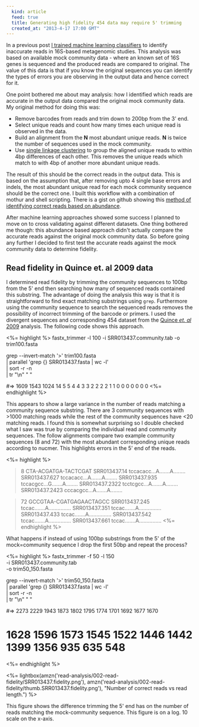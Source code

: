 ```yaml
---
  kind: article
  feed: true
  title: Generating high fidelity 454 data may require 5' trimming
  created_at: "2013-4-17 17:00 GMT"
---
```


In a previous post [I trained machine learning classifiers][previous] to
identify inaccurate reads in 16S-based metagenomic studies. This analysis was
based on available mock community data - where an known set of 16S genes is
sequenced and the produced reads are compared to original. The value of this
data is that if you know the original sequences you can identify the types of
errors you are observing in the output data and hence correct for it.

One point bothered me about may analysis: how I identified which reads are
accurate in the output data compared the original mock community data. My
original method for doing this was:

  * Remove barcodes from reads and trim down to 200bp from the 3' end.
  * Select unique reads and count how many times each unique read is observed
    in the data.
  * Build an alignment from the **N** most abundant unique reads. **N** is
    twice the number of sequences used in the mock community.
  * Use [single linkage clustering][clust] to group the aligned unique reads to
    within 4bp differences of each other. This removes the unique reads which
    match to with 4bp of another more abundant unique reads.

The result of this should be the correct reads in the output data. This is
based on the assumption that, after removing upto 4 single base errors and
indels, the most abundant unique read for each mock community sequence should
be the correct one. I built this workflow with a combination of mothur and
shell scripting. There is a gist on github showing this [method of identifying
correct reads based on abundance][gist].

[previous]: /post/machine-learning-to-detect-bad-sequencing-reads/
[clust]: http://www.ncbi.nlm.nih.gov/pubmed/20236171
[gist]: https://gist.github.com/michaelbarton/5490636

After machine learning approaches showed some success I planned to move on to
cross validating against different datasets. One thing bothered me though: this
abundance based approach didn't actually compare the accurate reads against the
original mock community data. So before going any further I decided to first
test the accurate reads against the mock community data to determine fidelity.

## Read fidelity in Quince et. al 2009 data

I determined read fidelity by trimming the community sequences to 100bp from
the 5' end then searching how many of sequenced reads contained this substring.
The advantage of doing the analysis this way is that it is straightforward to
find exact matching substrings using `grep`. Furthermore using the community
sequence to search the sequenced reads removes the possibility of incorrect
trimming of the barcode or primers. I used the divergent sequences and
corresponding 454 dataset from the [Quince *et. al* 2009][quince] analysis. The
following code shows this approach.

[quince]: http://www.ncbi.nlm.nih.gov/pubmed/19668203

<%= highlight %>
fastx_trimmer -l 100 -i SRR013437.community.tab -o trim100.fasta

grep --invert-match '>' trim100.fasta \
  | parallel 'grep {} SRR013437.fasta | wc -l' \
  | sort -r -n \
  | tr "\\n" " "

#=> 1609 1543 1024 14 5 5 4 4 3 3 2 2 2 2 1 1 0 0 0 0 0 0 0 
<%= endhighlight %>

This appears to show a large variance in the number of reads matching a
community sequence substring. There are 3 community sequences with >1000
matching reads while the rest of the community sequences have &lt;20 matching
reads. I found this is somewhat surprising so I double checked what I saw was
true by comparing the individual read and community sequences. The follow
alignments compare two example community sequences (8 and 72) with the most
abundant corresponding unique reads according to nucmer. This highlights errors
in the 5' end of the reads.

<%= highlight %>
>8                      CTA-ACGATGA-TACTCGAT
>SRR013437.14   tccacacc...A.......A........
>SRR013437.627  tccacacc...A.......A........
>SRR013437.935  tccacgcc...G.......A........
>SRR013437.2322 tcctcgcc...A.......A........
>SRR013437.2423 cccacgcc...A.......A........

>72                  GCCGTAA-CGATGAGAACTAGCC
>SRR013437.245  tccac.......A...............
>SRR013437.351  tccac.......A...............
>SRR013437.433  tccac.......A...............
>SRR013437.542  tccac.......A...............
>SRR013437.661  tccac.......A...............
<%= endhighlight %>

What happens if instead of using 100bp substrings from the 5' of the
mock=community sequence I drop the first 50bp and repeat the process?

<%= highlight %>
fastx_trimmer -f 50 -l 150 \
  -i SRR013437.community.tab \
  -o trim50_150.fasta

grep --invert-match '>' trim50_150.fasta \
  | parallel 'grep {} SRR013437.fasta | wc -l' \
  | sort -r -n \
  | tr "\\n" " "

#=> 2273 2229 1943 1873 1802 1795 1774 1701 1692 1677 1670
#   1628 1596 1573 1545 1522 1446 1442 1399 1356 935 635 548 
<%= endhighlight %>

<%= lightbox(amzn('read-analysis/002-read-fidelity/SRR013437.fidelity.png'),
amzn('read-analysis/002-read-fidelity/thumb.SRR013437.fidelity.png'), "Number
of correct reads vs read length.") %>

This figure shows the difference trimming the 5' end has on the number of reads
matching the mock-community sequence. This figure is on a log. 10 scale on the
x-axis.

